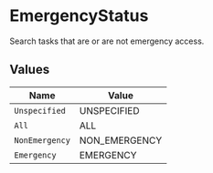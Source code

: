 # EmergencyStatus

Search tasks that are or are not emergency access.


## Values

| Name           | Value          |
| -------------- | -------------- |
| `Unspecified`  | UNSPECIFIED    |
| `All`          | ALL            |
| `NonEmergency` | NON_EMERGENCY  |
| `Emergency`    | EMERGENCY      |